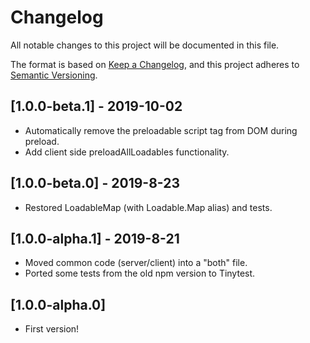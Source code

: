 # Changelog
All notable changes to this project will be documented in this file.

The format is based on [Keep a Changelog](https://keepachangelog.com/en/1.0.0/),
and this project adheres to [Semantic Versioning](https://semver.org/spec/v2.0.0.html).

## [1.0.0-beta.1] - 2019-10-02
- Automatically remove the preloadable script tag from DOM during preload.
- Add client side preloadAllLoadables functionality.

## [1.0.0-beta.0] - 2019-8-23
- Restored LoadableMap (with Loadable.Map alias) and tests.

## [1.0.0-alpha.1] - 2019-8-21
- Moved common code (server/client) into a "both" file.
- Ported some tests from the old npm version to Tinytest.

## [1.0.0-alpha.0]
- First version!
